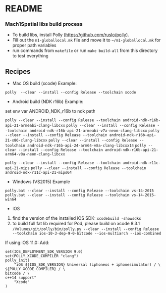 # README #


### Mach1Spatial libs build process ###

- To build libs, install Polly (https://github.com/ruslo/polly).
- Fill out the `m1-globallocal.mk` file and move it to `~/m1-globallocal.mk` for proper path variables
- run commands from `makefile` or run `make build-all` from this directory to test everything 

## Recipes ##

* Mac OS build (xcode) Example:

`polly  --clear --install --config Release --toolchain xcode`

* Android build (NDK r16b) Example:

set env var ANDROID_NDK_r16b to ndk path

`polly --clear --install --config Release --toolchain android-ndk-r16b-api-21-armeabi-clang-libcxx`
`polly --clear --install --config Release --toolchain android-ndk-r16b-api-21-armeabi-v7a-neon-clang-libcxx`
`polly --clear --install --config Release --toolchain android-ndk-r16b-api-21-x86-clang-libcxx`
`polly --clear --install --config Release --toolchain android-ndk-r16b-api-24-arm64-v8a-clang-libcxx14`
`polly --clear --install --config Release --toolchain android-ndk-r16b-api-21-arm64-v8a-neon-clang-libcxx`

`polly --clear --install --config Release --toolchain android-ndk-r11c-api-21-mips`
`polly --clear --install --config Release --toolchain android-ndk-r11c-api-21-mips64`

* Windows (VS2015) Example

`polly.bat --clear --install --config Release --toolchain vs-14-2015`
`polly.bat --clear --install --config Release --toolchain vs-14-2015-win64`

* IOS

1. find the version of the installed iOS SDK:
`xcodebuild -showsdks`
2. to build full fat lib required for Pod, please build on xcode 8.3.1
`/Volumes/git/polly/bin/polly.py --clear --install --config Release --toolchain ios-10-3-dep-9-0-bitcode --ios-multiarch --ios-combined`

If using iOS 11.0:
Add:
```set(IOS_SDK_VERSION 11.0)
set(IOS_DEPLOYMENT_SDK_VERSION 9.0)
set(POLLY_XCODE_COMPILER "clang")
polly_init(
    "iOS ${IOS_SDK_VERSION} Universal (iphoneos + iphonesimulator) / \
${POLLY_XCODE_COMPILER} / \
bitcode / \
c++14 support"
    "Xcode"
)
